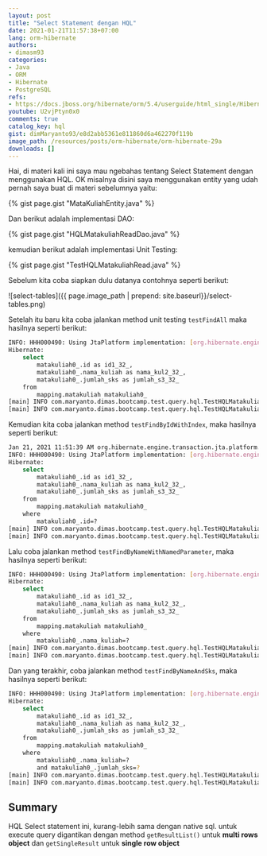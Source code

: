 ```yaml
---
layout: post
title: "Select Statement dengan HQL"
date: 2021-01-21T11:57:38+07:00
lang: orm-hibernate
authors:
- dimasm93
categories:
- Java
- ORM
- Hibernate
- PostgreSQL
refs: 
- https://docs.jboss.org/hibernate/orm/5.4/userguide/html_single/Hibernate_User_Guide.html#hql
youtube: U2vjPtyn0x0
comments: true
catalog_key: hql
gist: dimMaryanto93/e8d2abb5361e811860d6a462270f119b
image_path: /resources/posts/orm-hibernate/orm-hibernate-29a
downloads: []
---
```


Hai, di materi kali ini saya mau ngebahas tentang Select Statement dengan menggunakan HQL. OK misalnya disini saya menggunakan entity yang udah pernah saya buat di materi sebelumnya yaitu:

{% gist page.gist "MataKuliahEntity.java" %}

Dan berikut adalah implementasi DAO:

{% gist page.gist "HQLMatakuliahReadDao.java" %}

kemudian berikut adalah implementasi Unit Testing: 

{% gist page.gist "TestHQLMatakuliahRead.java" %}

Sebelum kita coba siapkan dulu datanya contohnya seperti berikut:

![select-tables]({{ page.image_path | prepend: site.baseurl}}/select-tables.png)

Setelah itu baru kita coba jalankan method unit testing `testFindAll` maka hasilnya seperti berikut:

```bash
INFO: HHH000490: Using JtaPlatform implementation: [org.hibernate.engine.transaction.jta.platform.internal.NoJtaPlatform]
Hibernate: 
    select
        matakuliah0_.id as id1_32_,
        matakuliah0_.nama_kuliah as nama_kul2_32_,
        matakuliah0_.jumlah_sks as jumlah_s3_32_ 
    from
        mapping.matakuliah matakuliah0_
[main] INFO com.maryanto.dimas.bootcamp.test.query.hql.TestHQLMatakuliahRead - data: [MataKuliahEntity(id=79c06b62-e70c-41f3-b42d-3aa63ab8d366, nama=Pemograman Java 1, sks=3), MataKuliahEntity(id=733be4ef-20fb-4d16-bbfe-b4b6c31ee8d3, nama=SKRIPSI, sks=6)]
[main] INFO com.maryanto.dimas.bootcamp.test.query.hql.TestHQLMatakuliahRead - destroy hibernate session!
```

Kemudian kita coba jalankan method `testFindByIdWithIndex`, maka hasilnya seperti berikut:

```bash
Jan 21, 2021 11:51:39 AM org.hibernate.engine.transaction.jta.platform.internal.JtaPlatformInitiator initiateService
INFO: HHH000490: Using JtaPlatform implementation: [org.hibernate.engine.transaction.jta.platform.internal.NoJtaPlatform]
Hibernate: 
    select
        matakuliah0_.id as id1_32_,
        matakuliah0_.nama_kuliah as nama_kul2_32_,
        matakuliah0_.jumlah_sks as jumlah_s3_32_ 
    from
        mapping.matakuliah matakuliah0_ 
    where
        matakuliah0_.id=?
[main] INFO com.maryanto.dimas.bootcamp.test.query.hql.TestHQLMatakuliahRead - data: MataKuliahEntity(id=79c06b62-e70c-41f3-b42d-3aa63ab8d366, nama=Pemograman Java 1, sks=3)
[main] INFO com.maryanto.dimas.bootcamp.test.query.hql.TestHQLMatakuliahRead - destroy hibernate session!
```

Lalu coba jalankan method `testFindByNameWithNamedParameter`, maka hasilnya seperti berikut:

```bash
INFO: HHH000490: Using JtaPlatform implementation: [org.hibernate.engine.transaction.jta.platform.internal.NoJtaPlatform]
Hibernate: 
    select
        matakuliah0_.id as id1_32_,
        matakuliah0_.nama_kuliah as nama_kul2_32_,
        matakuliah0_.jumlah_sks as jumlah_s3_32_ 
    from
        mapping.matakuliah matakuliah0_ 
    where
        matakuliah0_.nama_kuliah=?
[main] INFO com.maryanto.dimas.bootcamp.test.query.hql.TestHQLMatakuliahRead - data: [MataKuliahEntity(id=733be4ef-20fb-4d16-bbfe-b4b6c31ee8d3, nama=SKRIPSI, sks=6)]
[main] INFO com.maryanto.dimas.bootcamp.test.query.hql.TestHQLMatakuliahRead - destroy hibernate session!
```

Dan yang terakhir, coba jalankan method `testFindByNameAndSks`, maka hasilnya seperti berikut:

```bash
INFO: HHH000490: Using JtaPlatform implementation: [org.hibernate.engine.transaction.jta.platform.internal.NoJtaPlatform]
Hibernate: 
    select
        matakuliah0_.id as id1_32_,
        matakuliah0_.nama_kuliah as nama_kul2_32_,
        matakuliah0_.jumlah_sks as jumlah_s3_32_ 
    from
        mapping.matakuliah matakuliah0_ 
    where
        matakuliah0_.nama_kuliah=? 
        and matakuliah0_.jumlah_sks=?
[main] INFO com.maryanto.dimas.bootcamp.test.query.hql.TestHQLMatakuliahRead - data: [MataKuliahEntity(id=733be4ef-20fb-4d16-bbfe-b4b6c31ee8d3, nama=SKRIPSI, sks=6)]
[main] INFO com.maryanto.dimas.bootcamp.test.query.hql.TestHQLMatakuliahRead - destroy hibernate session!
```

## Summary

HQL Select statement ini, kurang-lebih sama dengan native sql. untuk execute query digantikan dengan method `getResultList()` untuk **multi rows object** dan `getSingleResult` untuk **single row object**